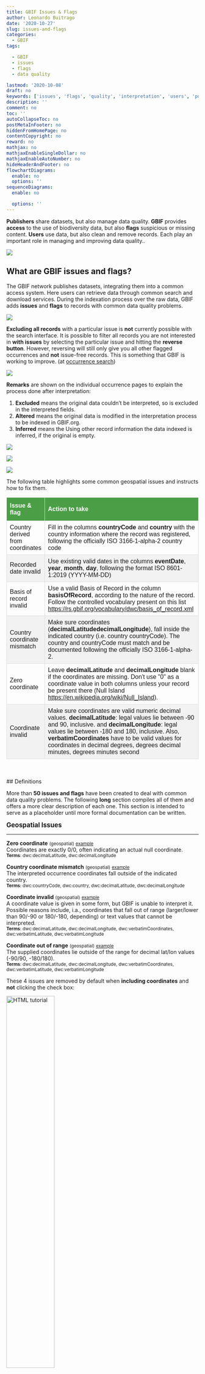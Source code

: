 ```yaml
---
title: GBIF Issues & Flags
author: Leonardo Buitrago
date: '2020-10-27'
slug: issues-and-flags
categories:
  - GBIF
tags:

  - GBIF
  - issues
  - flags
  - data quality

lastmod: '2020-10-08'
draft: no
keywords: ['issues', 'flags', 'quality', 'interpretation', 'users', 'publishers', 'GBIF']
description: ''
comment: no
toc: ''
autoCollapseToc: no
postMetaInFooter: no
hiddenFromHomePage: no
contentCopyright: no
reward: no
mathjax: no
mathjaxEnableSingleDollar: no
mathjaxEnableAutoNumber: no
hideHeaderAndFooter: no
flowchartDiagrams:
  enable: no
  options: ''
sequenceDiagrams:
  enable: no

  options: ''
---
```


**Publishers** share datasets, but also manage data quality.  **GBIF** provides **access** to the use of biodiversity data, but also **flags** suspicious or missing content. **Users** use data, but also clean and remove records. Each play an important role in managing and improving data quality..

<!--more-->

![](/post/2020-10-09-issues-and-flags_files/workflow1.png)

## What are GBIF issues and flags?

The GBIF network publishes datasets, integrating them into a common access system. Here users can retrieve data through common search and download services. During the indexation process over the raw data, GBIF adds **issues** and **flags** to records with common data quality problems.

<!--
During **interpretation** GBIF performs additional checks and conversion routines. This **interpretation** is to ensure that data are interoperable and useful.

-->

![](/post/2020-10-09-issues-and-flags_files/workflow2.png)

<!--

* Flags help users to filter or be aware of possible inconsistencies in the data.
* Flags help data providers detect different quality issues that can be fixed in the published dataset/records.

-->

<!--

![](/post/2020-10-09-issues-and-flags_files/issues&flags_main.png)

 Write your comments here 

Thinking on how publishers and users can deal with the issues/flags identified by GBIF.org is important to recognize the most common problems that this mechanism can help to improve the data quality:

- Lack in the use of controlled vocabularies (e.g. basisOfRecord)
- Inconsistent data (e.g. country ≠ countryCode)
- Using appropriate standardized formats, like ISO codes (e.g. countryCode, eventDate)
- Using valid values to interpret/index numeric data (e.g. individualCount, coordinateUncertaintyInMeters)
- Values between the correct numeric range laid in the right columns (e.g. elevation/depth swapped)
- Inappropriate use of zero (0) to document empty or missing values (e.g. decimal Lat/Long = 0)
- Using correct characters to build lists (e.g. references, url)

-->

**Excluding all records** with a particular issue is **not** currently possible with the search interface. It is possible to filter all records you are not interested in **with issues** by selecting the particular issue and hitting the **reverse button**. However, reversing will still only give you all other flagged occurrences and **not** issue-free records. This is something that GBIF is working to improve. (at [occurrence search](https://www.gbif.org/occurrence/search))

![](/post/2020-10-09-issues-and-flags_files/filtering.png)

**Remarks** are shown on the individual occurrence pages to explain the process done after interpretation:

1. **Excluded** means the original data couldn’t be interpreted, so is excluded in the interpreted fields.
2. **Altered** means the original data is modified in the interpretation process to be indexed in GBIF.org.
3. **Inferred** means the Using other record information the data indexed is inferred, if the original is empty.

![](/post/2020-10-09-issues-and-flags_files/excluded.png)

![](/post/2020-10-09-issues-and-flags_files/altered.png)

![](/post/2020-10-09-issues-and-flags_files/inferred.png)

<!--

### For Data providers (“publishers”)

A list of issues & flags is also available for each dataset at the dataset page metrics (e.g. https://www.gbif.org/dataset/4fa7b334-ce0d-4e88-aaae-2e0c138d049e/metrics). This helps publishers to identify what data quality issues to tackle.

![](/post/2020-10-09-issues-and-flags_files/dataset.png)

## How to improve data quality using issues and flags?

-->

The following table highlights some common geospatial issues and instructs how to fix them. 

<style>
#issues {
  font-family: "Trebuchet MS", Arial, Helvetica, sans-serif;
  border-collapse: collapse;
  width: 100%;
  max-width: 100%;
  overflow: auto;
}

#issues td, #issues th {
  border: 1px solid #ddd;
  padding: 8px;
}

#issues tr:nth-child(even){background-color: #f2f2f2;}

#issues tr:hover {background-color: #ddd;}

#issues th {
  padding-top: 12px;
  padding-bottom: 12px;
  text-align: left;
  background-color: #4B9E46;
  color: white;
}

</style>

<table id = "issues">
<thead>
<tr>
<th align="left"><strong>Issue &amp; flag</strong></th>
<th align="left"><strong>Action to take</strong></th>
</tr>
</thead>
<tbody>
<tr>
<td align="left">Country derived from coordinates</td>
<td align="left">Fill in the columns <strong>countryCode</strong> and <strong>country</strong> with the country information where the record was registered, following the officially ISO 3166-1-alpha-2 country code</td>
</tr>
<tr>
<td align="left">Recorded date invalid</td>
<td align="left">Use existing valid dates in the columns <strong>eventDate</strong>, <strong>year</strong>, <strong>month</strong>, <strong>day</strong>, following the format ISO 8601-1:2019 (YYYY-MM-DD)</td>
</tr>
<tr>
<td align="left">Basis of record invalid</td>
<td align="left">Use a valid Basis of Record in the column <strong>basisOfRecord</strong>, according to the nature of the record. Follow the controlled vocabulary present on this list <a href="https://rs.gbif.org/vocabulary/dwc/basis_of_record.xml">https://rs.gbif.org/vocabulary/dwc/basis_of_record.xml</a></td>
</tr>
<tr>
<td align="left">Country coordinate mismatch</td>
<td align="left">Make sure coordinates (<strong>decimalLatitude</strong><strong>decimalLongitude</strong>), fall inside the indicated country (i.e. country countryCode). The country and countryCode must match and be documented following the officially ISO 3166-1-alpha-2.</td>
</tr>
<tr>
<td align="left">Zero coordinate</td>
<td align="left">Leave <strong>decimalLatitude</strong> and <strong>decimalLongitude</strong> blank if the coordinates are missing. Don't use "0" as a coordinate value in both columns unless your record be present there (Null Island <a href="https://en.wikipedia.org/wiki/Null_Island">https://en.wikipedia.org/wiki/Null_Island</a>).</td>
</tr>
<tr>
<td align="left">Coordinate invalid</td>
<td align="left">Make sure coordinates are valid numeric decimal values. <strong>decimalLatitude</strong>: legal values lie between -90 and 90, inclusive. and <strong>decimalLongitude</strong>: legal values lie between -180 and 180, inclusive. Also, <strong>verbatimCoordinates</strong> have to be valid values for coordinates in decimal degrees, degrees decimal minutes, degrees minutes second</td>
</tr>
</tbody>
</table>


<br>
<br>
## Definitions

More than **50 issues and flags** have been created to deal with common data quality problems. The following **long** section compiles all of them and offers a more clear description of each one. This section is intended to serve as a placeholder until more formal documentation can be written.  

<big>**Geospatial Issues**</big>

- - -

**Zero coordinate** <small>(geospatial)</small> <small>[example](https://www.gbif.org/occurrence/search?issue=ZERO_COORDINATE)</small><br>Coordinates are exactly 0/0, often indicating an actual null coordinate.<br><small>**Terms**: dwc:decimalLatitude, dwc:decimalLongitude</small><br>

**Country coordinate mismatch** <small>(geospatial)</small> <small>[example](https://www.gbif.org/occurrence/search?issue=COUNTRY_COORDINATE_MISMATCH)</small><br>The interpreted occurrence coordinates fall outside of the indicated country.<br><small>**Terms**: dwc:countryCode, dwc:country, dwc:decimalLatitude, dwc:decimalLongitude</small><br>

**Coordinate invalid** <small>(geospatial)</small> <small>[example](https://www.gbif.org/occurrence/search?issue=COORDINATE_INVALID)</small><br>A coordinate value is given in some form, but GBIF is unable to interpret it. Possible reasons include, i.a., coordinates that fall out of range (larger/lower than 90/-90 or 180/-180, depending) or text values that cannot be interpreted.<br><small>**Terms**: dwc:decimalLatitude, dwc:decimalLongitude, dwc:verbatimCoordinates, dwc:verbatimLatitude, dwc:verbatimLongitude</small><br>

**Coordinate out of range** <small>(geospatial)</small> <small>[example](https://www.gbif.org/occurrence/search?issue=COORDINATE_OUT_OF_RANGE)</small><br>The supplied coordinates lie outside of the range for decimal lat/lon values (-90/90, -180/180).<br><small>**Terms**: dwc:decimalLatitude, dwc:decimalLongitude, dwc:verbatimCoordinates, dwc:verbatimLatitude, dwc:verbatimLongitude</small><br>

These 4 issues are removed by default when **including coordinates** and **not** clicking the check box: 

<img src="/post/2020-10-09-issues-and-flags_files/suspicious.png" alt="HTML tutorial" style="width:50%;">

- - -

**Geodetic datum assumed WGS84** <small>(geospatial)</small> <small>[example](https://www.gbif.org/occurrence/search?issue=GEODETIC_DATUM_ASSUMED_WGS84)</small><br>If the datum is null, data interpretation assumes the record coordinates are in WGS84.<br><small>**Terms**: dwc:geodeticDatum</small><br>

**Geodetic datum invalid** <small>(geospatial)</small> <small>[example](https://www.gbif.org/occurrence/search?issue=GEODETIC_DATUM_INVALID)</small><br>The geodetic datum could not be interpreted, because the supplied term cannot be matched against the vocabulary of known values.<br><small>**Terms**: dwc:geodeticDatum</small><br>

**Country mismatch** <small>(geospatial)</small> <small>[example](https://www.gbif.org/occurrence/search?issue=COUNTRY_MISMATCH)</small><br>Interpreted Country and Country code contradict each other.<br><small>**Terms**: dwc:countryCode, dwc:country</small><br>

**Country derived from coordinates** <small>(geospatial)</small> <small>[example](https://www.gbif.org/occurrence/search?issue=COUNTRY_DERIVED_FROM_COORDINATES)</small><br>If the country and country code are not supplied or cannot be matched to known values, data interpretation derives their content from the decimal coordinates through a [lookup service](https://github.com/gbif/geocode).<br><small>**Terms**: dwc:countryCode, dwc:country, dwc:decimalLatitude, dwc:decimalLongitude</small><br>

**Country invalid** <small>(geospatial)</small> <small>[example](https://www.gbif.org/occurrence/search?issue=COUNTRY_INVALID)</small><br>The country or countryCode given cannot be matched to the vocabulary for country names.<br><small>**Terms**: dwc:country</small><br>

**Continent invalid** <small>(geospatial)</small> <small>[example](https://www.gbif.org/occurrence/search?issue=CONTINENT_INVALID)</small><br>The continent given cannot be matched to the vocabulary for continent names<br><small>**Terms**: dwc:continent</small><br>

**Coordinate rounded** <small>(geospatial)</small> <small>[example](https://www.gbif.org/occurrence/search?issue=COORDINATE_ROUNDED)</small><br>In the data interpretation the original coordinates are rounded to 6 decimals (~1m precision).<br><small>**Terms**: dwc:decimalLatitude, dwc:decimalLongitude</small><br>

**Coordinate reprojected** <small>(geospatial)</small> <small>[example](https://www.gbif.org/occurrence/search?issue=COORDINATE_REPROJECTED)</small><br>The original coordinates were successfully reprojected from a different geodetic datum to WGS84.<br><small>**Terms**: dwc:geodeticDatum</small><br>

**Coordinate reprojection suspicious** <small>(geospatial)</small> <small>[example](https://www.gbif.org/occurrence/search?issue=COORDINATE_REPROJECTION_SUSPICIOUS)</small><br>Indicates successful coordinate reprojection according to provided datum, but which results in a datum shift larger than 0.1 decimal degrees.<br><small>**Terms**: dwc:geodeticDatum, dwc:decimalLatitude, dwc:decimalLongitude</small><br>

**Coordinate reprojection failed** <small>(geospatial)</small> <small>[example](https://www.gbif.org/occurrence/search?issue=COORDINATE_REPROJECTION_FAILED)</small><br>The given decimal latitude and longitude could not be reprojected to WGS84 based on the provided datum.<br><small>**Terms**: dwc:geodeticDatum, dwc:decimalLatitude, dwc:decimalLongitude</small><br>

**Coordinate uncertainty meters invalid** <small>(geospatial)</small> <small>[example](https://www.gbif.org/occurrence/search?issue=COORDINATE_UNCERTAINTY_METERS_INVALID)</small><br>The value given for Coordinate uncertainty in meters, indicating the radius of uncertainty around the given decimal coordinates, is not a valid number, or lies outside a plausible range.<br><small>**Terms**: dwc:coordinateUncertaintyInMeters</small><br>

**Coordinate precision invalid** <small>(geospatial)</small> <small>[example](https://www.gbif.org/occurrence/search?issue=COORDINATE_PRECISION_INVALID)</small><br>Indicates an invalid or very unlikely coordinates precision. The value is not a decimal number as expected, or it has an unusually low or high for a margin of uncertainty.<br><small>**Terms**: dwc:coordinatePrecision</small><br>

**Presumed negated longitude** <small>(geospatial)</small> <small>[example](https://www.gbif.org/occurrence/search?issue=PRESUMED_NEGATED_LONGITUDE)</small><br>The supplied longitude value places the coordinates outside of the indicated country. Negating the longitude value would result in a country match.<br><small>**Terms**: dwc:decimalLongitude</small><br>

**Presumed negated latitude** <small>(geospatial)</small> <small>[example](https://www.gbif.org/occurrence/search?issue=PRESUMED_NEGATED_LATITUDE)</small><br>The supplied latitude value places the coordinates outside of the indicated country. Negating the latitude value would result in a country match.<br><small>**Terms**: dwc:decimalLatitude</small><br>

**Presumed swapped coordinate** <small>(geospatial)</small> <small>[example](https://www.gbif.org/occurrence/search?issue=PRESUMED_SWAPPED_COORDINATE)</small><br>Coordinates seem to be swapped when testing against the interpreted country.<br><small>**Terms**: dwc:decimalLatitude, dwc:decimalLongitude, dwc:country</small><br>

**Depth min max swapped** <small>(geospatial)</small> <small>[example](https://www.gbif.org/occurrence/search?issue=DEPTH_MIN_MAX_SWAPPED)</small><br>The values for minimum and maximum depth appear to the swapped.<br><small>**Terms**: dwc:minimumDepthInMeters, dwc:maximumDepthInMeters</small><br>

**Depth non numeric** <small>(geospatial)</small> <small>[example](https://www.gbif.org/occurrence/search?issue=DEPTH_NON_NUMERIC)</small><br>The values for minimum and maximum depth are non-numeric values and cannot be interpreted.<br><small>**Terms**: dwc:minimumDepthInMeters, dwc:maximumDepthInMeters</small><br>

**Depth unlikely** <small>(geospatial)</small> <small>[example](https://www.gbif.org/occurrence/search?issue=DEPTH_UNLIKELY)</small><br>The values for minimum and maximum depth are negative or higher than 11000 (Mariana Trench depth in meters).<br><small>**Terms**: dwc:minimumDepthInMeters, dwc:maximumDepthInMeters</small><br>

**Depth not metric** <small>(geospatial)</small> <small>[example](https://www.gbif.org/occurrence/search?issue=DEPTH_NOT_METRIC)</small><br>Set if supplied depth is not given in the metric system, for example using feet instead of meters.<br><small>**Terms**: dwc:minimumDepthInMeters, dwc:maximumDepthInMeters</small><br>

**Elevation non numeric** <small>(geospatial)</small> <small>[example](https://www.gbif.org/occurrence/search?issue=ELEVATION_NON_NUMERIC)</small><br>The values for minimum and maximum elevation are non-numeric values and cannot be interpreted.<br><small>**Terms**: dwc:minimumElevationInMeters, dwc:maximumElevationMeters</small><br>

**Elevation min max swapped** <small>(geospatial)</small> <small>[example](https://www.gbif.org/occurrence/search?issue=ELEVATION_MIN_MAX_SWAPPED)</small><br>The values for minimum and maximum elevation appear to the swapped.<br><small>**Terms**: dwc:minimumElevationInMeters, dwc:maximumElevationInMeters</small><br>

**Elevation not metric** <small>(geospatial)</small> <small>[example](https://www.gbif.org/occurrence/search?issue=ELEVATION_NOT_METRIC)</small><br>Set if supplied elevation is not given in the metric system, for example using feet instead of meters.<br><small>**Terms**: dwc:minimumElevationInMeters, dwc:maximumElevationInMeters</small><br>

- - -

**Zero** occurrence records are flagged with the following **geospatial issues** on GBIF as of the writing of this post. 

**Elevation unlikely** <small>(geospatial)</small> <small>[example](https://www.gbif.org/occurrence/search?issue=ELEVATION_UNLIKELY)</small><br>The values for minimum and maximum elevation are above the troposphere (17000 m) or below Mariana Trench (11000 m).<br><small>**Terms**: dwc:minimumElevationInMeters, dwc:maximumElevationInMeters</small><br>

**Continent country mismatch** <small>(geospatial)</small> <small>[example](https://www.gbif.org/occurrence/search?issue=CONTINENT_COUNTRY_MISMATCH)</small><br>The interpreted continent and country do not match up.<br><small>**Terms**: dwc:continent, dwc:countryCode, dwc:country</small><br>

**Continent derived from coordinates** <small>(geospatial)</small> <small>[example](https://www.gbif.org/occurrence/search?issue=CONTINENT_DERIVED_FROM_COORDINATES)</small><br>If no value is supplied for the continent or if the values cannot be matched against a known vocabulary, data interpretation derives the continent from the decimal coordinates.<br><small>**Terms**: dwc:continent, dwc:decimalLatitude, dwc:decimal Longitude</small><br>

<!-- maybe do not we need deprecated issues -->
<!-- **Coordinate accuracy invalid** <small>(geospatial)</small> <small>[example](https://www.gbif.org/occurrence/search?issue=COORDINATE_ACCURACY_INVALID)</small><br>Deprecated.<br><small>**Terms**: NA</small><br> -->

<!-- **Coordinate precision uncertainty mismatch** <small>(geospatial)</small> <small>[example](https://www.gbif.org/occurrence/search?issue=COORDINATE_PRECISION_UNCERTAINTY_MISMATCH)</small><br>Deprecated.<br><small>**Terms**: NA</small><br> -->

<br>
<big>**Taxonomic Issues**</big>

- - -

**Taxon match higherrank** <small>(taxonomic)</small> <small>[example](https://www.gbif.org/occurrence/search?issue=TAXON_MATCH_HIGHERRANK)</small><br>The record can be matched to the GBIF taxonomic backbone at a higher rank, but not with the scientific name given.<br><small>**Terms**: dwc:scientificName,dwc:kingdom,dwc:phylum, dwc:class, dwc:order, dwc:family, dwc:genus, dwc:subgenus, dwc:specificEpithet, dwc:infraspecificEpithet, dwc:taxonRank</small><br><br> 
Reasons include:<br/>- The name is new, and not available in the taxonomic datasets yet<br/>- The name is missing in the backbone's taxonomic sources for others reasons<br/>- Formatting or spelling of the scientific name caused interpretation errors

**Taxon match none** <small>(taxonomic)</small> <small>[example](https://www.gbif.org/occurrence/search?issue=TAXON_MATCH_NONE)</small><br>Matching to the taxonomic backbone cannot be done cause there was no match at all or several matches with too little information to keep them apart (homonyms).<br><small>**Terms**: dwc:scientificName,dwc:kingdom,dwc:phylum, dwc:class, dwc:order, dwc:family, dwc:genus, dwc:subgenus, dwc:specificEpithet, dwc:infraspecificEpithet, dwc:taxonRank</small><br>

**Taxon match fuzzy** <small>(taxonomic)</small> <small>[example](https://www.gbif.org/occurrence/search?issue=TAXON_MATCH_FUZZY)</small><br>Matching to the taxonomic backbone can only be done using a fuzzy, non exact match.<br><small>**Terms**: dwc:scientificName,dwc:kingdom,dwc:phylum, dwc:class, dwc:order, dwc:family, dwc:genus, dwc:subgenus, dwc:specificEpithet, dwc:infraspecificEpithet, dwc:taxonRank</small><br>

<br>
<big>**Date Issues**</big>

- - -

**Recorded date invalid** <small>(date)</small> <small>[example](https://www.gbif.org/occurrence/search?issue=RECORDED_DATE_INVALID)</small><br>The recording date given cannot be intrepreted because is invalid.<br><small>**Terms**: dwc:eventDate, dwc:year, dwc:month, dwc:day</small><br><br> Reasons include:<br/>- A non-existing date (e.g "1995-04-34")<br/>- Missing date parts (e.g. Event date without year).<br/>- The date format does not follow the ISO 8601 standard (YYYY-MM-DD)<br>

**Recorded date mismatch** <small>(date)</small> <small>[example](https://www.gbif.org/occurrence/search?issue=RECORDED_DATE_MISMATCH)</small><br>The recording date specified as the eventDate string and the individual year, month, day are contradicting.<br><small>**Terms**: dwc:eventDate, dwc:year, dwc:month, dwc:day</small><br>

**Identified date unlikely** <small>(date)</small> <small>[example](https://www.gbif.org/occurrence/search?issue=IDENTIFIED_DATE_UNLIKELY)</small><br>The identification date is in the future or before Linnean times (1700).<br><small>**Terms**: dwc:dateIdentified</small><br>

**Recorded Date Unlikely** <small>(date)</small> <small>[example](https://www.gbif.org/occurrence/search?issue=RECORDED_DATE_UNLIKELY)</small><br>The recording date is highly unlikely, falling either into the future or representing a very old date before 1600 that predates modern taxonomy.<br><small>**Terms**: dwc:eventDate, dwc:year, dwc:month, dwc:day</small><br>

**Multimedia date invalid** <small>(date)</small> <small>[example](https://www.gbif.org/occurrence/search?issue=MULTIMEDIA_DATE_INVALID)</small><br>The creation date given cannot be intrepreted because is invalid.<br><small>**Terms**: dc:created</small><br><br> Reasons include:<br/>- A non-existing date (e.g "1995-04-34")<br/>- Missing date parts (e.g. Event date without year).<br/>- The date format does not follow the ISO 8601 standard (YYYY-MM-DD)

**Identified date invalid** <small>(date)</small> <small>[example](https://www.gbif.org/occurrence/search?issue=IDENTIFIED_DATE_INVALID)</small><br>The identification date given cannot be intrepreted because is invalid.<br><small>**Terms**: dwc:dateIdentified</small><br><br>Reasons include:<br>- A non-existing date (e.g "1995-04-34")<br>- Missing date parts (e.g. without year).<br>- The date format does not follow the ISO 8601 standard (YYYY-MM-DD)<br>

**Modified date invalid** <small>(date)</small> <small>[example](https://www.gbif.org/occurrence/search?issue=MODIFIED_DATE_INVALID)</small><br>A (partial) invalid modified date is given.<br><small>**Terms**: dc:modified</small><br><br>Reasons include:<br/>- A non-existing date (e.g "1995-04-34")<br/>- Missing date parts (e.g. without year).<br/>- The date format does not follow the ISO 8601 standard (YYYY-MM-DD)

**Modified date unlikely** <small>(date)</small> <small>[example](https://www.gbif.org/occurrence/search?issue=MODIFIED_DATE_UNLIKELY)</small><br>The modified date given is in the future or predates unix time (1970).<br><small>**Terms**: dc:modified</small><br>

**Georeferenced date invalid** <small>(date)</small> <small>[example](https://www.gbif.org/occurrence/search?issue=GEOREFERENCED_DATE_INVALID)</small><br>The georeference date given cannot be intrepreted because it is invalid.<br> 
<small>**Terms**: dwc:georeferencedDate</small><br>

Reasons include:<br>
- A non-existing date (e.g "1995-04-34").<br>
- Missing date parts (e.g. without year).<br>
- The date format does not follow the ISO 8601 standard (YYYY-MM-DD)

**Georeferenced date unlikely** <small>(date)</small> <small>[example](https://www.gbif.org/occurrence/search?issue=GEOREFERENCED_DATE_UNLIKELY)</small><br>The georeference date given is in the future or before Linnean times (1700).<br><small>**Terms**: dwc:georeferencedDate</small><br>

<br>
<big>**Vocabulary Issues**</big>

- - -

**Basis of record invalid** <small>(vocabulary)</small> <small>[example](https://www.gbif.org/occurrence/search?issue=BASIS_OF_RECORD_INVALID)</small><br>The given basis of record is impossible to interpret or very different from the recommended vocabulary: http://rs.gbif.org/vocabulary/dwc/basis_of_record.xml<br><small>**Terms**: dwc:basisOfRecord</small><br>

**Type status invalid** <small>(vocabulary)</small> <small>[example](https://www.gbif.org/occurrence/search?issue=TYPE_STATUS_INVALID)</small><br>The given type status is impossible to interpret or very different from the recommended vocabulary: https://rs.gbif.org/vocabulary/gbif/type_status.xml<br><small>**Terms**: dwc:typeStatus</small><br>

**Occurrence status unparsable** <small>(vocabulary)</small> <small>[example](https://www.gbif.org/occurrence/search?issue=OCCURRENCE_STATUS_UNPARSABLE)</small><br>The given occurenceStatus value cannot be interpreted; it does not match any of the known (vocabulary) values that indicate the presence or absence of a species at collection or observation event.<br><small>**Terms**: dwc:occurrenceStatus</small><br>

<br>
<big>**GRSciColl-related Issues**</big>

- - -

**Ambiguous institution** <small>(GRSciColl)</small> <small>[example](https://www.gbif.org/occurrence/search?issue=AMBIGUOUS_INSTITUTION)</small><br>Multiple institutions were found in [GRSciColl](https://www.gbif.org/grscicoll) with the same level of confidence and it can't be determined which one should be accepted. For example, there are several institutions with the same code and country. See [this FAQ](https://www.gbif.org/faq?question=how-can-i-improve-the-matching-of-occurrence-records-with-grscicoll) on how to avoid ambiguous matches.<br><small>**Terms**: dwc:institutionCode, dwc:institutionID</small><br>


**Ambiguous collection** <small>(GRSciColl)</small> <small>[example](https://www.gbif.org/occurrence/search?issue=AMBIGUOUS_COLLECTION)</small><br>Multiple collections were found in [GRSciColl](https://www.gbif.org/grscicoll) with the same level of confidence and it can't be determined which one should be accepted. For example, there are several collections belonging to the same institution with the same code. See [this FAQ](https://www.gbif.org/faq?question=how-can-i-improve-the-matching-of-occurrence-records-with-grscicoll) on how to avoid ambiguous matches.<br><small>**Terms**: dwc:collectionCode, dwc:collectionID</small><br>


**Institution match none** <small>(GRSciColl)</small> <small>[example](https://www.gbif.org/occurrence/search?issue=INSTITUTION_MATCH_NONE)</small><br>No macth was  found in [GRSciColl](https://www.gbif.org/grscicoll). Either the entry doesn't exists in GRSciColl or it has a different code. Check [GRSciColl](https://www.gbif.org/grscicoll) and request update if needed.<br><small>**Terms**: dwc:institutionCode, dwc:institutionID</small><br>

**Collection match none** <small>(GRSciColl)</small> <small>[example](https://www.gbif.org/occurrence/search?issue=COLLECTION_MATCH_NONE)</small><br>No macth was  found in [GRSciColl](https://www.gbif.org/grscicoll). Either the entry doesn't exists in GRSciColl or it has a different code. Check [GRSciColl](https://www.gbif.org/grscicoll) and request update if needed.<br><small>**Terms**: dwc:collectionCode, dwc:collectionID</small><br>

**Institution match fuzzy** <small>(GRSciColl)</small> <small>[example](https://www.gbif.org/occurrence/search?issue=INSTITUTION_MATCH_FUZZY)</small><br>A match was found in [GRSciColl](https://www.gbif.org/grscicoll) but it was matched fuzzily. To know more about why this has happened you can use the [lookup API](https://www.gbif.org/developer/registry#lookup) to see see the "reasons" returned in the response. A common case is when the name is used instead of the code or the identifier. To avoid fuzzy matches, publishers should use identifiers in additon to codes. More details available in [this FAQ](https://www.gbif.org/faq?question=how-can-i-improve-the-matching-of-occurrence-records-with-grscicoll).<br><small>**Terms**: dwc:institutionCode, dwc:institutionID</small><br>

**Collection match fuzzy** <small>(GRSciColl)</small> <small>[example](https://www.gbif.org/occurrence/search?issue=COLLECTION_MATCH_FUZZY)</small><br>A match was found in [GRSciColl](https://www.gbif.org/grscicoll) but it was matched fuzzily. To know more about why this has happened you can use the [lookup API](https://www.gbif.org/developer/registry#lookup) to see see the "reasons" returned in the response. A common case is when the name is used instead of the code or the identifier. To avoid fuzzy matches, publishers should use identifiers in additon to codes. More details available in [this FAQ](https://www.gbif.org/faq?question=how-can-i-improve-the-matching-of-occurrence-records-with-grscicoll).<br><small>**Terms**: dwc:collectionCode, dwc:collectionID</small><br>

**Institution collection mismatch** <small>(GRSciColl)</small> <small>[example](https://www.gbif.org/occurrence/search?issue=INSTITUTION_COLLECTION_MISMATCH)</small><br>At least one possible collection match was found in [GRSciColl](https://www.gbif.org/grscicoll) but none of them belong to the institution matched.<br><small>**Terms**: dwc:collectionCode, dwc:collectionID, dwc:institutionCode, dwc:institutionID</small><br>

**Different owner institution** <small>(GRSciColl)</small> <small>[example](https://www.gbif.org/occurrence/search?issue=DIFFERENT_OWNER_INSTITUTION)</small><br>The institution doesn't match the owner institution.<br><small>**Terms**: dwc:ownerInstitutionCode, dwc:institutionCode, dwc:institutionID</small><br>


<br>
<big>**Other Issues**</big>

- - -

**Individual count invalid** <small>(individual count)</small> <small>[example](https://www.gbif.org/occurrence/search?issue=INDIVIDUAL_COUNT_INVALID)</small><br>Individual count value not parsable into a positive integer.<br><small>**Terms**: dwc:individualCount</small><br>

**Individual count conflicts with occurrence status** <small>(individual count)</small> <small>[example](https://www.gbif.org/occurrence/search?issue=INDIVIDUAL_COUNT_CONFLICTS_WITH_OCCURRENCE_STATUS)</small><br>The values given for the individual count and for the status of the occurrence (present/absent) contradict each other (e.g. the count is 0 but the status says "present").<br><small>**Terms**: dwc:individualCount, dwc:occurrenceStatus</small><br>

**Occurrence status inferred from individual count** <small>(occurrence status)</small> <small>[example](https://www.gbif.org/occurrence/search?issue=OCCURRENCE_STATUS_INFERRED_FROM_INDIVIDUAL_COUNT)</small><br>The present/absent status of the occurrence was inferred from the individual count value because no status value was supplied explicitly. An individual count of 0 is interpreted as status="absent", a value > 0 as "present"<br><small>**Terms**: dwc:individualCount, dwc:occurrenceStatus</small><br>

**References URI invalid** <small>(uri)</small> <small>[example](https://www.gbif.org/occurrence/search?issue=REFERENCES_URI_INVALID)</small><br>The references URL cannot be resolved, and may be malformed or contain invalid characters. If there is more than one URL, the values have to be separated by a pipe symbol "|".<br><small>**Terms**: dc:references</small><br>

**Multimedia URI invalid** <small>(uri)</small> <small>[example](https://www.gbif.org/occurrence/search?issue=MULTIMEDIA_URI_INVALID)</small><br>The multimedia URL cannot be resolved, and may be malformed or contain invalid characters. If there is more than one URL, the values have to be separated by a pipe symbol "|".<br><small>**Terms**: dwc:associatedMedia</small><br>

**Interpretation error** <small>(interpretation)</small> <small>[example](https://www.gbif.org/occurrence/search?issue=INTERPRETATION_ERROR)</small><br>An error occurred during interpretation, leaving the record interpretation incomplete.<br><small>**Terms**: GBIF interpretation</small><br>

**Occurrence status inferred from Basis Of Record**  <small>(interpretation)</small> <small>[example](https://www.gbif.org/occurrence/search?issue=OCCURRENCE_STATUS_INFERRED_FROM_BASIS_OF_RECORD)</small>
<br>The occurrence status of preserved specimens (museum specimens) is assumed to be "present" (not absent). With other records occurrence status is usually inferred from from dwc:individualCount.<br><small>**Terms**: GBIF interpretation,  dwc:individualCount</small><br>


## Checklists issues and flags [Edit from 2023-01-19]

The GBIF system also flags taxon records coming from checklists. You can search and select checklist records by flags in our [Species search interface](https://www.gbif.org/species/search?advanced=1):

![](/post/2020-10-09-issues-and-flags_files/checklist_flags.png)

See the definitions below:


**Name unparsable** <small>(checklist)</small> <small>[example](https://www.gbif.org/species/search?issue=UNPARSABLE&advanced=1)</small><br>The value in the field flagged couldn't be parsed by the GBIF system. You can check if a scientific name can be parsed with our name parser tool: https://www.gbif.org/tools/name-parser <br><small>**Terms**: any name field</small><br>


**Name partially parsed** <small>(checklist)</small> <small>[example](https://www.gbif.org/species/search?issue=PARTIALLY_PARSABLE&advanced=1)</small><br>The value in the field flagged could only be partially parsed by the GBIF system. You can check if a scientific name can be parsed with our name parser tool: https://www.gbif.org/tools/name-parser <br><small>**Terms**: any name field</small><br>


**ParentNameUsageID invalid** <small>(checklist)</small> <small>[example](https://www.gbif.org/species/search?issue=PARENT_NAME_USAGE_ID_INVALID&advanced=1)</small><br>The value for the ParentNameUsageID doesn't correspond to a valid entry in the list. Check that the parentNameUsageID points to an existing taxon entry within the checklist (parentNameUsageID should contain the value of the taxonID of the parent taxon in the same checklist)<br><small>**Terms**: [dwc:parentNameUsageID](https://dwc.tdwg.org/list/#dwc_parentNameUsageID)</small><br>


**AcceptedNameUsageID invalid** <small>(checklist)</small> <small>[example](https://www.gbif.org/species/search?issue=ACCEPTED_NAME_USAGE_ID_INVALID&advanced=1)</small><br>The value for the acceptedNameUsageID could not be resolved. Check that the acceptedNameUsageID points to an existing taxon entry within the checklist (for synonyms or misapplied named, acceptedNameUsageID should contain the value of the taxonID of the accepted/valid taxon name in the checklist)<br><small>**Terms**: [dwc:acceptedNameUsageID](https://dwc.tdwg.org/list/#dwc_acceptedNameUsageID)</small><br>


**OriginalNameUsageID invalid** <small>(checklist)</small> <small>[example](https://www.gbif.org/species/search?issue=ORIGINAL_NAME_USAGE_ID_INVALID&advanced=1)</small><br>The value for originalNameUsageID could not be resolved. Check that the originalNameUsageID points to an existing taxon entry within the checklist (originalNameUsageID should contain the value of the taxonID of the scientificName in the checklist that represents the name originally established under the rules of the associated nomenclatural code, e.g. the basionym)<br><small>**Terms**: [dwc:originalNameUsageID](https://dwc.tdwg.org/list/#dwc_originalNameUsageID)</small><br>


**Rank unknown** <small>(checklist)</small> <small>[example](https://www.gbif.org/species/search?issue=RANK_INVALID&advanced=1)</small><br>The value for taxonRank could not be interpreted. Check if you can map the value to one of [the accepted taxon rank values](https://api.gbif.org/v1/enumeration/basic/Rank)<br><small>**Terms**: [dwc:taxonRank](https://dwc.tdwg.org/list/#dwc_taxonRank)</small><br>


**Nomenclatural status unknown** <small>(checklist)</small> <small>[example](https://www.gbif.org/species/search?issue=NOMENCLATURAL_STATUS_INVALID&advanced=1)</small><br>The value for nomenclaturalStatus could not be interpreted. Check if you can map the value to one of [the accepted nomenclatural status values](https://api.gbif.org/v1/enumeration/basic/NomenclaturalStatus)<br><small>**Terms**: [dwc:nomenclaturalStatus](https://dwc.tdwg.org/list/#dwc_nomenclaturalStatus)</small><br>


**Taxonomic status unknown** <small>(checklist)</small> <small>[example](https://www.gbif.org/species/search?issue=TAXONOMIC_STATUS_INVALID&advanced=1)</small><br>The value for taxonomicStatus could not be interpreted. Check if you can map the value to one of [the accepted taxonomic status values](https://api.gbif.org/v1/enumeration/basic/TaxonomicStatus)<br><small>**Terms**: [dwc:TaxonomicStatus](https://dwc.tdwg.org/list/#dwc_taxonomicStatus)</small><br>


**ScientificName assembled** <small>(checklist)</small> <small>[example](https://www.gbif.org/species/search?issue=SCIENTIFIC_NAME_ASSEMBLED&advanced=1)</small><br>The scientific name was assembled from the individual name components (e.g. genus name, species epithet, authors), and not supplied as a whole. This is simply for information, publishers can ignore it.<br><small>**Terms**: [dwc:scientificName](https://dwc.tdwg.org/list/#dwc_scientificName)</small><br>


**Chained synonym** <small>(checklist)</small> <small>[example](https://www.gbif.org/species/search?issue=CHAINED_SYNOYM&advanced=1)</small><br>The record is a synonym which has another synonym as it's accepted name. The GBIF system resolves such chains and links every synonym to the final accepted name. Check that synonyms always point to accepted names.<br><small>**Terms**: [dwc:acceptedNameUsageID](https://dwc.tdwg.org/list/#dwc_acceptedNameUsageID)</small><br>


**Basionym author mismatch** <small>(checklist)</small> <small>[example](https://www.gbif.org/species/search?issue=BASIONYM_AUTHOR_MISMATCH&advanced=1)</small><br>The authorship of the original name does not match the authorship in brackets of the taxon name. This flags the relationship between the two names as suspicious, based on the formal rules defined by nomenclatural codes.<br><small>**Terms**: [dwc:scientificName](https://dwc.tdwg.org/list/#dwc_scientificName), [dwc:scientificNameAuthorship](https://dwc.tdwg.org/list/#dwc_scientificNameAuthorship), [dwc:originalNameUsage](https://dwc.tdwg.org/list/#dwc_originalNameUsage)</small><br>


<!--- 
**Taxonomic status mismatch**
This flag is not implemented yet! 
 <small>(checklist)</small> <small>[example](https://www.gbif.org/species/search?issue=TAXONOMIC_STATUS_MISMATCH&advanced=1)</small><br>The taxonomic status of a name is based on taxonomic opinion. In combination of data from various sources, taxonomic opinions can differ. This flag alerts to seeming inconsistencies within a group of names.<br><small>**Terms**: [dwc:taxonomicStatus](https://dwc.tdwg.org/list/#dwc_taxonomicStatus)</small><br>
--->

**Classification parent cycle** <small>(checklist)</small> <small>[example](https://www.gbif.org/species/search?issue=PARENT_CYCLE&advanced=1)</small><br>The child-parent relationships between taxon names result in a cycle that needs to be resolved/cut. The classification should be a tree.<br><small>**Terms**: [dwc:parentNameUsageID](https://dwc.tdwg.org/list/#dwc_parentNameUsageID)</small><br>


<!--- 
**Classification rank order invalid**
This flag is not implemented yet! 
 <small>(checklist)</small> <small>[example](https://www.gbif.org/species/search?issue=CLASSIFICATION_RANK_ORDER_INVALID&advanced=1)</small><br>The taxon names in a child-parent chain are out of sequence relating to their ranks. Make sure that each child taxon points to its direct parent, as represented in the checklist.<br><small>**Terms**: [dwc:parentNameUsageID](https://dwc.tdwg.org/list/#dwc_parentNameUsageID), [dwc:taxonRank](https://dwc.tdwg.org/list/#dwc_taxonRank)</small><br>
--->

**Classification not applied** <small>(checklist)</small> <small>[example](https://www.gbif.org/species/search?issue=CLASSIFICATION_NOT_APPLIED&advanced=1)</small><br>The denormalized classification of the checklist, i.e. values for terms like dwc:family or dwc:phylum, could not be applied to the name safely. This usually happens if there is also a normalised parentNameUsageID-based classification given with unspecified ranks.<br><small>**Terms**: [dwc:parentNameUsageID](https://dwc.tdwg.org/list/#dwc_parentNameUsageID)</small><br>


**Vernacular name invalid** <small>(checklist)</small> <small>[example](https://www.gbif.org/species/search?issue=VERNACULAR_NAME_INVALID&advanced=1)</small><br>At least one part of a vernacular name attached to this taxon name, linked from the Vernacular Names extension, could not be interpreted. This usually happens when  the name was blank, but it is also flagged if other controlled values such as language, lifestage, plural or sex in a Vernacular Name record cannot be interpreted. <br><small>**Terms**: [dwc:vernacularName](https://dwc.tdwg.org/list/#dwc_vernacularName) and [Vernacular Names](https://tools.gbif.org/dwca-validator/extension.do?id=gbif:VernacularName) extension http://rs.gbif.org/extension/gbif/1.0/vernacularname.xml</small><br>


**Description invalid** <small>(checklist)</small> <small>[example](https://www.gbif.org/species/search?issue=DESCRIPTION_INVALID&advanced=1)</small><br>At least one description record for this taxon name, linked from the Taxon Description extension, could not be interpreted because the mandatory description was missing or the language field was invalid.<br><small>**Terms**: [Taxon Description](https://tools.gbif.org/dwca-validator/extension.do?id=gbif:Description) extension http://rs.gbif.org/extension/gbif/1.0/description.xml</small><br>


**Distribution invalid** <small>(checklist)</small> <small>[example](https://www.gbif.org/species/search?issue=DISTRIBUTION_INVALID&advanced=1)</small><br>At least one species distribution record for this taxon name, linked from the Species Distribution extension, could not be interpreted.<br><small>**Terms**: [Species Distribution](https://tools.gbif.org/dwca-validator/extension.do?id=gbif:Distribution) extension https://rs.gbif.org/extension/gbif/1.0/distribution.xml</small><br>


**Species profile invalid** <small>(checklist)</small> <small>[example](https://www.gbif.org/species/search?issue=SPECIES_PROFILE_INVALID&advanced=1)</small><br>At least one species profile record for this taxon name, linked from the Species Profile extension, could not be interpreted.<br><small>**Terms**: [Species Profile](https://tools.gbif.org/dwca-validator/extension.do?id=gbif:SpeciesProfile) extension https://rs.gbif.org/extension/gbif/1.0/speciesprofile_2019-01-29.xml</small><br>


**Multimedia invalid** <small>(checklist)</small> <small>[example](https://www.gbif.org/species/search?issue=MULTIMEDIA_INVALID&advanced=1)</small><br>At least one multimedia extension record attached to this taxon name could not be interpreted. This covers multimedia coming in through various [extensions](https://tools.gbif.org/dwca-validator/extensions.do), including Audubon core, Simple images or multimedia or EOL media.<br><small>**Terms**: See https://data-blog.gbif.org/post/gbif-multimedia/</small><br>


**Bibliographic references invalid** <small>(checklist)</small> <small>[example](https://www.gbif.org/species/search?issue=BIB_REFERENCE_INVALID&advanced=1)</small><br>At least one bibliographic reference for this taxon name, linked from the Literature References extension, could not be interpreted.<br><small>**Terms**: [Literature References](https://tools.gbif.org/dwca-validator/extension.do?id=gbif:Reference) Extension https://rs.gbif.org/extension/gbif/1.0/references.xml</small><br>


**Alternative identifiers invalid** <small>(checklist)</small> <small>[example](https://www.gbif.org/species/search?issue=ALT_IDENTIFIER_INVALID&advanced=1)</small><br>At least one alternative identifier for this taxon name, linked from the Alternative Identifiers extension, could not be interpreted.<br><small>**Terms**: [Alternative Identifiers](https://tools.gbif.org/dwca-validator/extension.do?id=gbif:Identifier) extension https://rs.gbif.org/extension/gbif/1.0/identifier.xml</small><br>


**Could not be matched to GBIF backbone** <small>(checklist)</small> <small>[example](https://www.gbif.org/species/search?issue=BACKBONE_MATCH_NONE&advanced=1)</small><br>The interpretation of the taxonomic name could not find an existing equivalent, or near-enough match, in the GBIF taxonomic backbone. If the taxon name is newly described or a recent recombination, this is expected, until the new name can be integrated into the backbone taxonomy. You can check how a scientific name is matched against the backbone taxonomy using our species name matching tool: https://www.gbif.org/tools/species-lookup<br><small>**Terms**: [dwc:scientificName](https://dwc.tdwg.org/list/#dwc_scientificName)</small><br>


**Fuzzy GBIF backbone match** <small>(checklist)</small> <small>[example](https://www.gbif.org/species/search?issue=BACKBONE_MATCH_FUZZY&advanced=1)</small><br>Name match to the GBIF backbone taxonomy could only be done using a fuzzy, non exact match.<br><small>**Terms**: [dwc:scientificName](https://dwc.tdwg.org/list/#dwc_scientificName)</small><br>


**Synonym lacking an accepted name** <small>(checklist)</small> <small>[example](https://www.gbif.org/species/search?issue=ACCEPTED_NAME_MISSING&advanced=1)</small><br>The taxon name is explicitly marked as a synonym, but lacking a reference to the corresponding accepted name. If the accepted name is contained in the same data source, consider adding a reference to it.<br><small>**Terms**: [dwc:TaxonomicStatus](https://dwc.tdwg.org/list/#dwc_taxonomicStatus), [dwc:acceptedNameUsageID](https://dwc.tdwg.org/list/#dwc_acceptedNameUsageID)</small><br>


**Accepted name not unique** <small>(checklist)</small> <small>[example](https://www.gbif.org/species/search?issue=ACCEPTED_NAME_NOT_UNIQUE&advanced=1)</small><br>The synonym record provides the accepted name as verbatim text, rather than as a cross-reference. The verbatim name is ambiguous and could refer to several different records in GBIF's backbone taxonomy.<br><small>**Terms**: [dwc:acceptedNameUsage](https://dwc.tdwg.org/list/#dwc_acceptedNameUsage)</small><br>


**Parent name not unique** <small>(checklist)</small> <small>[example](https://www.gbif.org/species/search?issue=PARENT_NAME_NOT_UNIQUE&advanced=1)</small><br>The record provides the name of the taxonomic parent as verbatim text, rather than as a cross-reference. The verbatim name is ambiguous and could refer to several different records in GBIF's backbone taxonomy.<br><small>**Terms**: [dwc:parentNameUsage](https://dwc.tdwg.org/list/#dwc_parentNameUsage)</small><br>


**Original name not unique** <small>(checklist)</small> <small>[example](https://www.gbif.org/species/search?issue=ORIGINAL_NAME_NOT_UNIQUE&advanced=1)</small><br>The record provides the original name of the taxon (e.g. basionym) as verbatim text, rather than as a cross-reference. The verbatim name is ambiguous and could refer to several different records in GBIF's backbone taxonomy.<br><small>**Terms**: [dwc:originalNameUsage](https://dwc.tdwg.org/list/#dwc_originalNameUsage)</small><br>


**Relationship missing** <small>(checklist)</small> <small>[example](https://www.gbif.org/species/search?issue=RELATIONSHIP_MISSING&advanced=1)</small><br>There were problems representing all name relationships, i.e. the link to the parent, accepted and/or original name. The interpreted record in GBIF is lacking some of the original source relation.<br><small>**Terms**: [dwc:originalNameUsage](https://dwc.tdwg.org/list/#dwc_originalNameUsage), [dwc:parentNameUsage](https://dwc.tdwg.org/list/#dwc_parentNameUsage), [dwc:acceptedNameUsage](https://dwc.tdwg.org/list/#dwc_acceptedNameUsage), [dwc:acceptedNameUsageID](https://dwc.tdwg.org/list/#dwc_acceptedNameUsageID), [dwc:TaxonomicStatus](https://dwc.tdwg.org/list/#dwc_taxonomicStatus), [dwc:parentNameUsageID](https://dwc.tdwg.org/list/#dwc_parentNameUsageID)</small><br>


**Basionym relation derived** <small>(GBIF backbone)</small> <small>[example](https://www.gbif.org/species/search?issue=ORIGINAL_NAME_DERIVED&advanced=1)</small><br>The record in GBIF has a relationship to an original name (basionym) that was derived from name & authorship comparison, but did not exist explicitly in the source data. This will only be flagged in programmatically generated GBIF backbone records of name usages. GBIF backbone specific issue.


**Conflicting basionym combination** <small>(GBIF backbone)</small> <small>[example](https://www.gbif.org/species/search?issue=CONFLICTING_BASIONYM_COMBINATION&advanced=1)</small><br>There have been more than one accepted name in a homotypical basionym group of names. GBIF backbone specific issue.<br><small>**Terms**: [dwc:scientificName](https://dwc.tdwg.org/list/#dwc_scientificName)</small><br>


**No species included** <small>(GBIF backbone)</small> <small>[example](https://www.gbif.org/species/search?issue=NO_SPECIES&advanced=1)</small><br>The group (currently only genera are tested) is lacking any accepted species. GBIF backbone specific issue.


**Name parent mismatch** <small>(GBIF backbone)</small> <small>[example](https://www.gbif.org/species/search?issue=NAME_PARENT_MISMATCH&advanced=1)</small><br>The (accepted) bi/trinomial name does not match the parent name and should be recombined into the parent genus/species. For example the species _Picea alba_ with a parent genus _Abies_ is a mismatch, and should be replaced by _Abies alba_. GBIF backbone specific issue.


**Orthographic variant** <small>(GBIF backbone)</small> <small>[example](https://www.gbif.org/species/search?issue=ORTHOGRAPHIC_VARIANT&advanced=1)</small><br>An entry in the backbone is suspected to be only a spelling variation of an otherwise existing name. GBIF backbone specific issue.


**Homonym** <small>(GBIF backbone)</small> <small>[example](https://www.gbif.org/species/search?issue=HOMONYM&advanced=1)</small><br>A not synonymized homonym exists for this name in some other backbone source which have been ignored at build time. GBIF backbone specific issue.
<!--- 
TODO: Need a better explanation. Why not-synonymized, and ignored? What does it mean to a user? I would have assumed this flag to notify users that a homonym (identical name but different authorship) does exist that describes an unrelated group of organisms (taxon).
--->

**Published earlier than parent name** <small>(GBIF backbone)</small> <small>[example](https://www.gbif.org/species/search?issue=PUBLISHED_BEFORE_GENUS&advanced=1)</small><br>A bi/trinomial name was seemingly published earlier than the parent genus/species. This might indicate a homonym issue, or that the name should rather be a recombination. GBIF backbone specific issue.
